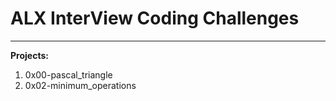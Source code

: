 # ALX InterView Coding Challenges
---
**Projects:**

1. 0x00-pascal_triangle
2. 0x02-minimum_operations
